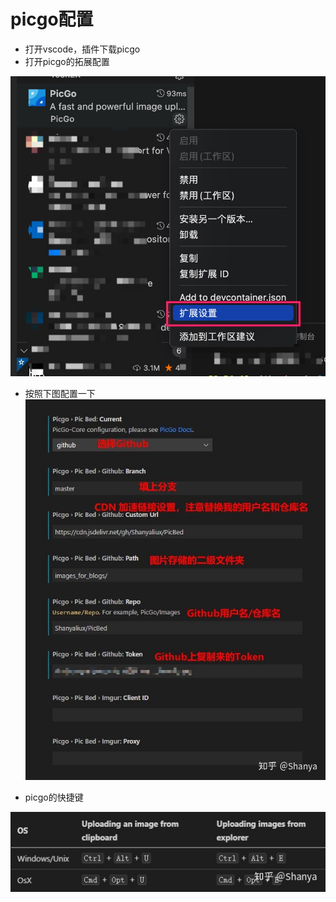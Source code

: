 # picgo配置
- 打开vscode，插件下载picgo
- 打开picgo的拓展配置

![Jietu20211224-212657](https://raw.githubusercontent.com/xiaopangzhi795/learn-blog/master/images/Jietu20211224-212657.jpg)

- 按照下图配置一下
![v2-447c11da038d5572b598acdb3e00c611_1440w](https://raw.githubusercontent.com/xiaopangzhi795/learn-blog/master/images/v2-447c11da038d5572b598acdb3e00c611_1440w.jpg)

- picgo的快捷键

![v2-e1315b573e56aacf4699aa5ab75aa816_1440w](https://raw.githubusercontent.com/xiaopangzhi795/learn-blog/master/images/v2-e1315b573e56aacf4699aa5ab75aa816_1440w.jpg)

